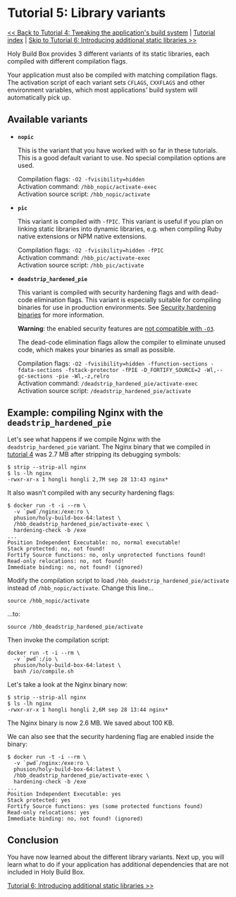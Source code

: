 # Tutorial 5: Library variants

[<< Back to Tutorial 4: Tweaking the application's build system](TUTORIAL-4-TWEAKING-APPS.md) | [Tutorial index](README.md#tutorials) | [Skip to Tutorial 6: Introducing additional static libraries >>](TUTORIAL-6-ADDITIONAL-STATIC-LIBS.md)

Holy Build Box provides 3 different variants of its static libraries, each compiled with different compilation flags.

Your application must also be compiled with matching compilation flags. The activation script of each variant sets `CFLAGS`, `CXXFLAGS` and other environment variables, which most applications' build system will automatically pick up.

## Available variants

 * **`nopic`**

   This is the variant that you have worked with so far in these tutorials. This is a good default variant to use. No special compilation options are used.

   Compilation flags: `-O2 -fvisibility=hidden`<br>
   Activation command: `/hbb_nopic/activate-exec`<br>
   Activation source script: `/hbb_nopic/activate`

 * **`pic`**

   This variant is compiled with `-fPIC`. This variant is useful if you plan on linking static libraries into dynamic libraries, e.g. when compiling Ruby native extensions or NPM native extensions.

   Compilation flags: `-O2 -fvisibility=hidden -fPIC`<br>
   Activation command: `/hbb_pic/activate-exec`<br>
   Activation source script: `/hbb_pic/activate`

 * **`deadstrip_hardened_pie`**

   This variant is compiled with security hardening flags and with dead-code elimination flags. This variant is especially suitable for compiling binaries for use in production environments. See [Security hardening binaries](SECURITY-HARDENING-BINARIES.md) for more information.

   **Warning**: the enabled security features are [not compatible with `-O3`](SECURITY-HARDENING-BINARIES.md).

   The dead-code elimination flags allow the compiler to eliminate unused code, which makes your binaries as small as possible.

   Compilation flags: `-O2 -fvisibility=hidden -ffunction-sections -fdata-sections -fstack-protector -fPIE -D_FORTIFY_SOURCE=2 -Wl,--gc-sections -pie -Wl,-z,relro`<br>
   Activation command: `/deadstrip_hardened_pie/activate-exec`<br>
   Activation source script: `/deadstrip_hardened_pie/activate`

## Example: compiling Nginx with the `deadstrip_hardened_pie`

Let's see what happens if we compile Nginx with the `deadstrip_hardened_pie` variant. The Nginx binary that we compiled in [tutorial 4](TUTORIAL-4-TWEAKING-APPS.md) was 2.7 MB after stripping its debugging symbols:

    $ strip --strip-all nginx
    $ ls -lh nginx
    -rwxr-xr-x 1 hongli hongli 2,7M sep 28 13:43 nginx*

It also wasn't compiled with any security hardening flags:

    $ docker run -t -i --rm \
      -v `pwd`/nginx:/exe:ro \
      phusion/holy-build-box-64:latest \
      /hbb_deadstrip_hardened_pie/activate-exec \
      hardening-check -b /exe
    ...
    Position Independent Executable: no, normal executable!
    Stack protected: no, not found!
    Fortify Source functions: no, only unprotected functions found!
    Read-only relocations: no, not found!
    Immediate binding: no, not found! (ignored)

Modify the compilation script to load `/hbb_deadstrip_hardened_pie/activate` instead of `/hbb_nopic/activate`. Change this line...

    source /hbb_nopic/activate

...to:

    source /hbb_deadstrip_hardened_pie/activate

Then invoke the compilation script:

    docker run -t -i --rm \
      -v `pwd`:/io \
      phusion/holy-build-box-64:latest \
      bash /io/compile.sh

Let's take a look at the Nginx binary now:

    $ strip --strip-all nginx
    $ ls -lh nginx
    -rwxr-xr-x 1 hongli hongli 2,6M sep 28 13:44 nginx*

The Nginx binary is now 2.6 MB. We saved about 100 KB.

We can also see that the security hardening flag are enabled inside the binary:

    $ docker run -t -i --rm \
      -v `pwd`/nginx:/exe:ro \
      phusion/holy-build-box-64:latest \
      /hbb_deadstrip_hardened_pie/activate-exec \
      hardening-check -b /exe
    ...
    Position Independent Executable: yes
    Stack protected: yes
    Fortify Source functions: yes (some protected functions found)
    Read-only relocations: yes
    Immediate binding: no, not found! (ignored)

## Conclusion

You have now learned about the different library variants. Next up, you will learn what to do if your application has additional dependencies that are not included in Holy Build Box.

[Tutorial 6: Introducing additional static libraries >>](TUTORIAL-6-ADDITIONAL-STATIC-LIBS.md)
